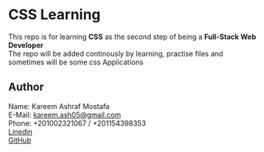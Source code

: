 # CSS Learning

This repo is for learning **CSS** as the second step of being a **Full-Stack Web Developer**            
The repo will be added continously by learning, practise files and sometimes will be some css Applications

## Author

Name: Kareem Ashraf Mostafa         
E-Mail: kareem.ash05@gmail.com          
Phone: +201002321067 / +201154398353                    
[Linedin](https://www.linkedin.com/in/kareemashraf05)               
[GitHub](https://github.com/kareem05-ash)